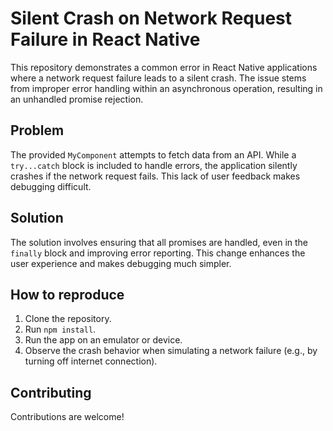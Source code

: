 # Silent Crash on Network Request Failure in React Native

This repository demonstrates a common error in React Native applications where a network request failure leads to a silent crash.  The issue stems from improper error handling within an asynchronous operation, resulting in an unhandled promise rejection.

## Problem

The provided `MyComponent` attempts to fetch data from an API.  While a `try...catch` block is included to handle errors, the application silently crashes if the network request fails.  This lack of user feedback makes debugging difficult.

## Solution

The solution involves ensuring that all promises are handled, even in the `finally` block and improving error reporting. This change enhances the user experience and makes debugging much simpler.

## How to reproduce

1. Clone the repository.
2. Run `npm install`.
3. Run the app on an emulator or device.
4. Observe the crash behavior when simulating a network failure (e.g., by turning off internet connection).

## Contributing

Contributions are welcome!